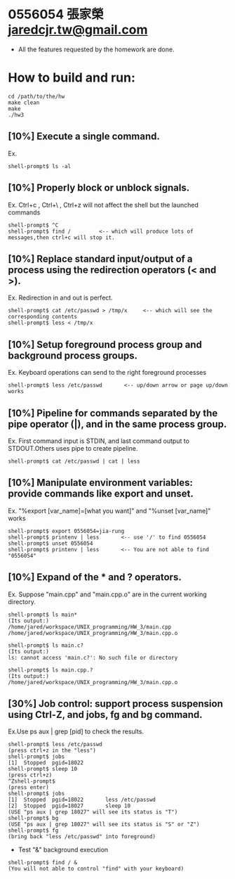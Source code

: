 0556054   張家榮   jaredcjr.tw@gmail.com
==============================================

* All the features requested by the homework are done.

How to build and run:
===================================
```
cd /path/to/the/hw
make clean
make
./hw3
```

[10%] Execute a single command.
---------------------------------------------
Ex.
```
shell-prompt$ ls -al
```

[10%] Properly block or unblock signals.
---------------------------------------------
Ex. Ctrl+c , Ctrl+\ , Ctrl+z will not affect the shell but the launched commands
```
shell-prompt$ ^C
shell-prompt$ find /         <-- which will produce lots of messages,then ctrl+c will stop it.
```

[10%] Replace standard input/output of a process using the redirection operators (< and >).
---------------------------------------------------------------------------------------------
Ex. Redirection in and out is perfect.
```
shell-prompt$ cat /etc/passwd > /tmp/x     <-- which will see the corresponding contents
shell-prompt$ less < /tmp/x
```

[10%] Setup foreground process group and background process groups.
---------------------------------------------------------------------------------------------
Ex. Keyboard operations can send to the right foreground processes
```
shell-prompt$ less /etc/passwd       <-- up/down arrow or page up/down works 
```

[10%] Pipeline for commands separated by the pipe operator (|), and in the same process group.
-----------------------------------------------------------------------------------------------
Ex. First command input is STDIN, and last command output to STDOUT.Others uses pipe to create pipeline.
```
shell-prompt$ cat /etc/passwd | cat | less
```

[10%] Manipulate environment variables: provide commands like export and unset.
-----------------------------------------------------------------------------------------------
Ex. "%export [var_name]=[what you want]"  and "%unset [var_name]" works
```
shell-prompt$ export 0556054=jia-rung
shell-prompt$ printenv | less       <-- use '/' to find 0556054
shell-prompt$ unset 0556054
shell-prompt$ printenv | less       <-- You are not able to find "0556054"
```

[10%] Expand of the * and ? operators.
-----------------------------------------------------------------------------------------------
Ex. Suppose "main.cpp" and "main.cpp.o" are in the current working directory.
```
shell-prompt$ ls main*
(Its output:)
/home/jared/workspace/UNIX_programming/HW_3/main.cpp  /home/jared/workspace/UNIX_programming/HW_3/main.cpp.o

shell-prompt$ ls main.c?
(Its output:)
ls: cannot access 'main.c?': No such file or directory

shell-prompt$ ls main.cpp.?
(Its output:)
/home/jared/workspace/UNIX_programming/HW_3/main.cpp.o
```


[30%] Job control: support process suspension using Ctrl-Z, and jobs, fg and bg command.
-----------------------------------------------------------------------------------------------
Ex.Use ps aux | grep [pid] to check the results.
```
shell-prompt$ less /etc/passwd
(press ctrl+z in the "less")
shell-prompt$ jobs
[1]  Stopped  pgid=18022
shell-prompt$ sleep 10
(press ctrl+z)
^Zshell-prompt$
(press enter)
shell-prompt$ jobs
[1]  Stopped  pgid=18022       less /etc/passwd
[2]  Stopped  pgid=18027       sleep 10
(USE "ps aux | grep 18027" will see its status is "T")
shell-prompt$ bg
(USE "ps aux | grep 18027" will see its status is "S" or "Z")
shell-prompt$ fg
(bring back "less /etc/passwd" into foreground)
```

* Test "&" background execution
```
shell-prompt$ find / &
(You will not able to control "find" with your keyboard)
```


